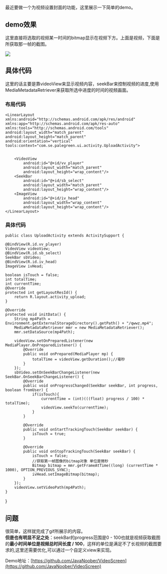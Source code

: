 最近要做一个为视频设置封面的功能，这里展示一下简单的demo。

## demo效果
这里直接将选取的视频某一时间的bitmap显示在视频下方。上面是视频，下面是所获取那一帧的截图。

![](https://user-gold-cdn.xitu.io/2018/1/18/16108333349ac530?w=412&h=664&f=gif&s=2493220)

## 具体代码
这里的话主要是靠videoView来显示视频内容，seekBar来控制视频的进度,使用MediaMetadataRetriever来获取所选中进度的时间的视频画面。

### 布局代码

    <LinearLayout
    xmlns:android="http://schemas.android.com/apk/res/android"
    xmlns:app="http://schemas.android.com/apk/res-auto"
    xmlns:tools="http://schemas.android.com/tools"
    android:layout_width="match_parent"
    android:layout_height="match_parent"
    android:orientation="vertical"
    tools:context="com.se.palegreen.ui.activity.UploadActivity">


        <VideoView
            android:id="@+id/vv_player"
            android:layout_width="match_parent"
            android:layout_height="wrap_content"/>
        <SeekBar
            android:id="@+id/sb_select"
            android:layout_width="match_parent"
            android:layout_height="wrap_content"/>
        <ImageView
            android:id="@+id/iv_head"
            android:layout_width="wrap_content"
            android:layout_height="wrap_content"/>
    </LinearLayout>
    
### 具体代码

    public class UploadActivity extends ActivitySupport {

	@BindView(R.id.vv_player)
	VideoView videoView;
	@BindView(R.id.sb_select)
	SeekBar sbVideo;
	@BindView(R.id.iv_head)
	ImageView ivHead;

	boolean isTouch = false;
	int totalTime;
	int currentTime;
	@Override
	protected int getLayoutResId() {
		return R.layout.activity_upload;
	}

	@Override
	protected void initData() {
		String mp4Path = Environment.getExternalStorageDirectory().getPath() + "/qwwz.mp4";
		MediaMetadataRetriever mmr = new MediaMetadataRetriever();
		mmr.setDataSource(mp4Path);

		videoView.setOnPreparedListener(new MediaPlayer.OnPreparedListener() {
			@Override
			public void onPrepared(MediaPlayer mp) {
				totalTime = videoView.getDuration();//毫秒
			}
		});
		sbVideo.setOnSeekBarChangeListener(new SeekBar.OnSeekBarChangeListener() {
			@Override
			public void onProgressChanged(SeekBar seekBar, int progress, boolean fromUser) {
				if(isTouch){
					currentTime = (int)(((float) progress / 100) * totalTime);
					videoView.seekTo(currentTime);
				}
			}

			@Override
			public void onStartTrackingTouch(SeekBar seekBar) {
				isTouch = true;
			}

			@Override
			public void onStopTrackingTouch(SeekBar seekBar) {
				isTouch = false;
				//获取第一帧图像的bitmap对象 单位是微秒
				Bitmap bitmap = mmr.getFrameAtTime((long) (currentTime * 1000), OPTION_PREVIOUS_SYNC);
				ivHead.setImageBitmap(bitmap);
			}
		});
		videoView.setVideoPath(mp4Path);
	}

}


## 问题
  很简单，这样就完成了gif所展示的内容。   <br />
  **但是也有明显不足之处**：seekBar的progress范围是0 - 100也就是视频获取截图的**最小时间单位是视频总时间长度 / 100**，这样的单位是满足不了长视频的截图要求的,这里还需要优化,可以通过一个自定义view来实现。
  
Demo地址：[https://github.com/JavaNoober/VideoScreen](https://github.com/JavaNoober/VideoScreen)
